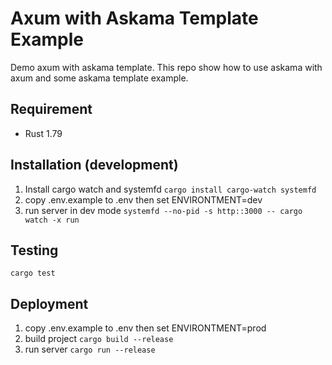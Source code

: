 # Axum with Askama Template Example
Demo axum with askama template. This repo show how to use askama with axum and some askama template example.

## Requirement
- Rust 1.79

## Installation (development)
1. Install cargo watch and systemfd `cargo install cargo-watch systemfd`
1. copy .env.example to .env then set ENVIRONTMENT=dev
1. run server in dev mode `systemfd --no-pid -s http::3000 -- cargo watch -x run`

## Testing
`cargo test`

## Deployment
1. copy .env.example to .env then set ENVIRONTMENT=prod
1. build project `cargo build --release`
1. run server `cargo run --release`
